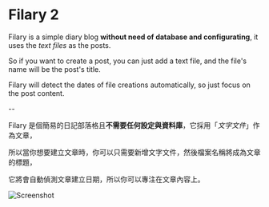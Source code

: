 # Filary 2

Filary is a simple diary blog **without need of database and configurating**, it uses the *text files* as the posts.

So if you want to create a post, you can just add a text file, and the file's name will be the post's title.

Filary will detect the dates of file creations automatically, so just focus on the post content.

--

Filary 是個簡易的日記部落格且**不需要任何設定與資料庫**，它採用「*文字文件*」作為文章，

所以當你想要建立文章時，你可以只需要新增文字文件，然後檔案名稱將成為文章的標題，

它將會自動偵測文章建立日期，所以你可以專注在文章內容上。

![Screenshot](http://i.imgur.com/NNOPoKR.png) 
